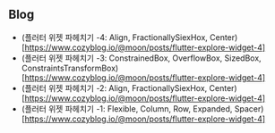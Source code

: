 ## Blog

- (플러터 위젯 파헤치기 -4: Align, FractionallySiexHox, Center)[https://www.cozyblog.io/@moon/posts/flutter-explore-widget-4]
- (플러터 위젯 파헤치기 -3: ConstrainedBox, OverflowBox, SizedBox, ConstraintsTransformBox)[https://www.cozyblog.io/@moon/posts/flutter-explore-widget-4]
- (플러터 위젯 파헤치기 -2: Align, FractionallySiexHox, Center)[https://www.cozyblog.io/@moon/posts/flutter-explore-widget-4]
- (플러터 위젯 파헤치기 -1: Flexible, Column, Row, Expanded, Spacer)[https://www.cozyblog.io/@moon/posts/flutter-explore-widget-4]
